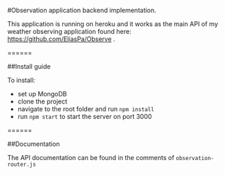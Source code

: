 #Observation application backend implementation.

This application is running on heroku and it works as the main API of my weather
observing application found here: https://github.com/EliasPa/Observe .

======

##Install guide

To install:
* set up MongoDB
* clone the project
* navigate to the root folder and run `npm install`
* run `npm start` to start the server on port 3000

======

##Documentation

The API documentation can be found in the comments of `observation-router.js`